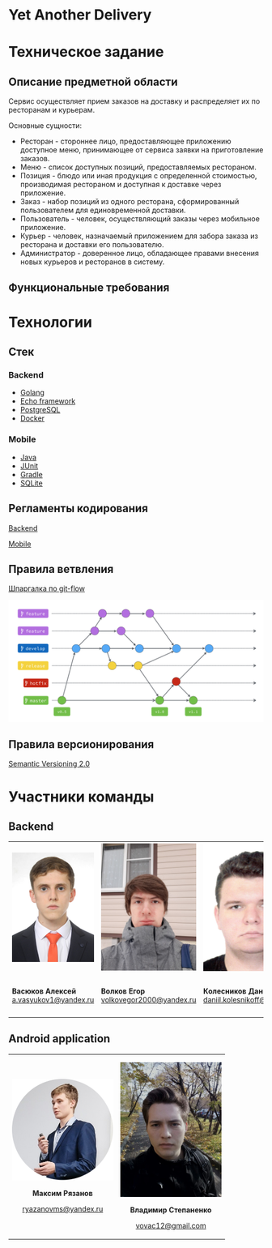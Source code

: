 # Yet Another Delivery

# Техническое задание

## Описание предметной области

Cервис осуществляет прием заказов на доставку и распределяет их по ресторанам и курьерам.

Основные сущности:
* Ресторан - стороннее лицо, предоставляющее приложению доступное меню, принимающее от сервиса заявки на приготовление заказов.
* Меню - список доступных позиций, предоставляемых рестораном.
* Позиция - блюдо или иная продукция с определенной стоимостью, производимая рестораном и доступная к доставке через приложение.
* Заказ - набор позиций из одного ресторана, сформированный пользователем для единовременной доставки.
* Пользователь - человек, осуществляющий заказы через мобильное приложение.
* Курьер - человек, назначаемый приложением для забора заказа из ресторана и доставки его пользователю.
* Администратор - доверенное лицо, обладающее правами внесения новых курьеров и ресторанов в систему.


## Функциональные требования

# Технологии

## Стек

### Backend

- [Golang](https://golang.org/)
- [Echo framework](https://github.com/labstack/echo)
- [PostgreSQL](https://www.postgresql.org/)
- [Docker](https://www.docker.com/)

### Mobile
 - [Java](https://www.java.com/ru/)
 - [JUnit](https://junit.org/junit4/javadoc/4.12/overview-summary.html)
 - [Gradle](https://gradle.org/)
 - [SQLite](https://www.sqlite.org/index.html)

## Регламенты кодирования

[Backend](backend/rules.md)

[Mobile](https://github.com/ribot/android-guidelines/blob/master/project_and_code_guidelines.md)

## Правила ветвления

[Шпаргалка по git-flow](https://danielkummer.github.io/git-flow-cheatsheet/index.ru_RU.html)

<img src="docs/git-flow.png" alt="git-flow" width="1000"/>

## Правила версионирования

[Semantic Versioning 2.0](https://semver.org/)

# Участники команды

## Backend

<table>
<tr>
<td>

<img src="docs/vasyukov.jpg" alt="Vasyukov Alexey" width="200"/>

</td>
<td>

<img src="docs/volkov.jpg" alt="Volkov Egor" width="200"/>

</td>
<td>

<img src="docs/kolesnikov.jpg" alt="Kolesnikov Daniil" width="200"/>

</td>
<td>

<img src="docs/moskovskiy.jpg" alt="Moskovskiy Dmitriy" width="200"/>

</td>
</tr>

<tr>
<td>

**Васюков Алексей**
a.vasyukov1@yandex.ru

</td>
<td>

**Волков Егор**
volkovegor2000@yandex.ru

</td>
<td>

**Колесников Даниил**
daniil.kolesnikoff@gmail.com

</td>
<td>

**Московский Дмитрий**
dimez77@mail.ru

</td>
</tr>
</table>

## Android application

<table>
<tr>
<td>

<img src="docs/ryazanov.png" 
     alt="Maxim Ryazanov"
     width="200"
/>

<div style="text-align: center">

**Максим Рязанов**

ryazanovms@yandex.ru

</div>

</td>
<td>

<img src="docs/stepanenko.jpg" 
     alt="Vladimir Stepanenko"
     width="200"
/>

<div style="text-align: center">

**Владимир Степаненко**

vovac12@gmail.com

</div>

</td>
</tr>
</table>
